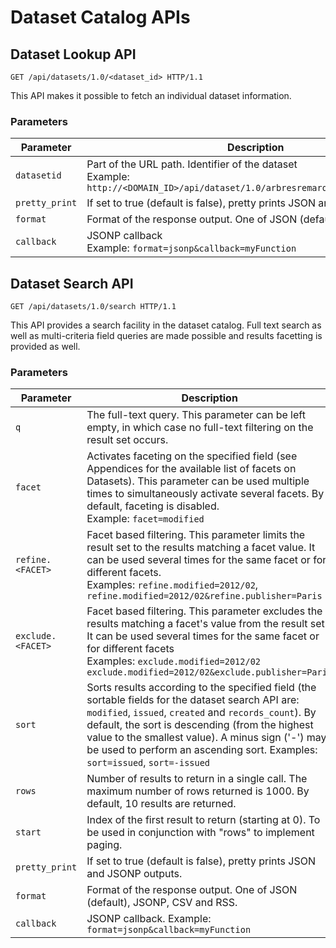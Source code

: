 # Dataset Catalog APIs

## Dataset Lookup API

```http
GET /api/datasets/1.0/<dataset_id> HTTP/1.1
```

This API makes it possible to fetch an individual dataset information.

### Parameters

Parameter      | Description
-------------- | -----------
`datasetid`    | Part of the URL path. Identifier of the dataset <br> Example: `http://<DOMAIN_ID>/api/dataset/1.0/arbresremarquablesparis2011?...`
`pretty_print` | If set to true (default is false), pretty prints JSON and JSONP outputs
`format`       | Format of the response output. One of JSON (default) and JSONP
`callback`     | JSONP callback <br> Example: `format=jsonp&callback=myFunction`

## Dataset Search API

```http
GET /api/datasets/1.0/search HTTP/1.1
```

This API provides a search facility in the dataset catalog. Full text search as well as multi-criteria field queries
are made possible and results facetting is provided as well.

### Parameters

Parameter | Description
--------- | -----------
`q` | The full-text query. This parameter can be left empty, in which case no full-text filtering on the result set occurs.
`facet` | Activates faceting on the specified field (see Appendices for the available list of facets on Datasets). This parameter can be used multiple times to simultaneously activate several facets. By default, faceting is disabled. <br> Example: `facet=modified`
`refine.<FACET>` | Facet based filtering. This parameter limits the result set to the results matching a facet value. It can be used several times for the same facet or for different facets. <br>Examples: `refine.modified=2012/02`, `refine.modified=2012/02&refine.publisher=Paris`
`exclude.<FACET>` | Facet based filtering. This parameter excludes the results matching a facet's value from the result set. It can be used several times for the same facet or for different facets <br> Examples: `exclude.modified=2012/02` `exclude.modified=2012/02&exclude.publisher=Paris`
`sort` | Sorts results according to the specified field (the sortable fields for the dataset search API are: `modified`, `issued`, `created` and `records_count`). By default, the sort is descending (from the highest value to the smallest value). A minus sign ('-') may be used to perform an ascending sort. Examples: `sort=issued`, `sort=-issued`
`rows` | Number of results to return in a single call. The maximum number of rows returned is 1000. By default, 10 results are returned.
`start` | Index of the first result to return (starting at 0). To be used in conjunction with "rows" to implement paging.
`pretty_print` | If set to true (default is false), pretty prints JSON and JSONP outputs.
`format` | Format of the response output. One of JSON (default), JSONP, CSV and RSS.
`callback` | JSONP callback. Example: `format=jsonp&callback=myFunction`
